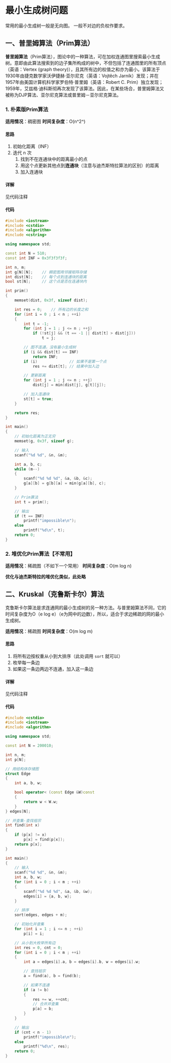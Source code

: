 # 最小生成树问题

常用的最小生成树一般是无向图。
一般不对边的负权作要求。

## 一、普里姆算法（Prim算法）

**普里姆算法**（Prim算法），图论中的一种算法，可在加权连通图里搜索最小生成树。意即由此算法搜索到的边子集所构成的树中，不但包括了连通图里的所有顶点（英语：Vertex (graph theory)），且其所有边的权值之和亦为最小。该算法于1930年由捷克数学家沃伊捷赫·亚尔尼克（英语：Vojtěch Jarník）发现；并在1957年由美国计算机科学家罗伯特·普里姆（英语：Robert C. Prim）独立发现；1959年，艾兹格·迪科斯彻再次发现了该算法。因此，在某些场合，普里姆算法又被称为DJP算法、亚尔尼克算法或普里姆－亚尔尼克算法。

### 1. 朴素版Prim算法

**适用情况**：稠密图
**时间复杂度**：O(n^2^)

#### 思路
1. 初始化距离（INF）
2. 迭代 n 次
   1. 找到不在连通块中的距离最小的点
   2. 用这个点更新其他点到**连通块**（注意与迪杰斯特拉算法的区别）的距离
   3. 加入连通块

#### 详解
见代码注释

#### 代码
```cpp
#include <iostream>
#include <cstdio>
#include <algorithm>
#include <cstring>

using namespace std;

const int N = 510;
const int INF = 0x3f3f3f3f;

int n, m;
int g[N][N];	// 稠密图用邻接矩阵存储
int dist[N];	// 每个点到连通块的距离
bool st[N];		// 这个点是否在连通块内

int prim()
{
	memset(dist, 0x3f, sizeof dist);

	int res = 0;	// 所有边的长度之和
	for (int i = 0 ; i < n ; ++i)
	{
		int t = -1;
		for (int j = 1 ; j <= n ; ++j)
			if (!st[j] && (t == -1 || dist[t] > dist[j]))
				t = j;

		// 图不连通，没有最小生成树
		if (i && dist[t] == INF)
			return INF;
		if (i)				// 如果不是第一个点
			res += dist[t];	// 结果中加入边

		// 更新距离
		for (int j = 1 ; j <= n ; ++j)
			dist[j] = min(dist[j], g[t][j]);

		// 加入连通块
		st[t] = true;
	}

	return res;
}

int main()
{
	// 初始化距离为正无穷
	memset(g, 0x3f, sizeof g);

	// 输入
	scanf("%d %d", &n, &m);

	int a, b, c;
	while (m--)
	{
		scanf("%d %d %d", &a, &b, &c);
		g[a][b] = g[b][a] = min(g[a][b], c);
	}

	// Prim算法
	int t = prim();

	// 输出
	if (t == INF)
		printf("impossible\n");
	else
		printf("%d\n", t);
	return 0;
}
```

### 2. 堆优化Prim算法【不常用】

**适用情况**：稀疏图（不如下一个常用）
**时间复杂度**：O(m log n)

**优化与迪杰斯特拉的堆优化类似，此处略**

## 二、Kruskal（克鲁斯卡尔）算法

克鲁斯卡尔算法是求连通网的最小生成树的另一种方法。与普里姆算法不同，它的时间复杂度为O（e log e）（e为网中的边数），所以，适合于求边稀疏的网的最小生成树。

**适用情况**：稀疏图
**时间复杂度**：O(m log m)

#### 思路

1. 将所有边按权重从小到大排序（此处调用 `sort` 就可以）
2. 枚举每一条边
3. 如果这一条边两边不连通，加入这一条边

#### 详解
见代码注释

#### 代码
```cpp
#include <cstdio>
#include <iostream>
#include <algorithm>

using namespace std;

const int N = 200010;

int n, m;
int p[N];

// 用结构体存储图
struct Edge
{
	int a, b, w;

	bool operator< (const Edge &W)const
	{
		return w < W.w;
	}
} edges[N];

// 并查集-查找祖宗
int find(int x)
{
	if (p[x] != x)
		p[x] = find(p[x]);
	return p[x];
}

int main()
{
	// 输入
	scanf("%d %d", &n, &m);
	int a, b, w;
	for (int i = 0 ; i < m ; ++i)
	{
		scanf("%d %d %d", &a, &b, &w);
		edges[i] = {a, b, w};
	}

	// 排序
	sort(edges, edges + m);

	// 初始化并查集
	for (int i = 1 ; i <= n ; ++i)
		p[i] = i;

	// 从小到大枚举所有边
	int res = 0, cnt = 0;
	for (int i = 0 ; i < m ; ++i)
	{
		int a = edges[i].a, b = edges[i].b, w = edges[i].w;

		// 查找祖宗
		a = find(a), b = find(b);

		// 如果不连通
		if (a != b)
		{
			res += w, ++cnt;
			// 合并并查集
			p[a] = b;
		}
	}

	// 输出
	if (cnt < n - 1)
		printf("impossible\n");
	else
		printf("%d\n", res);
	return 0;
}
```